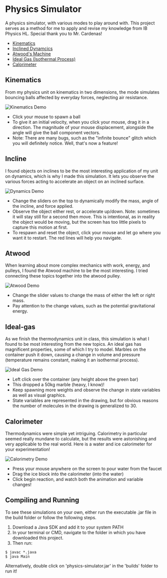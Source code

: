 # Physics Simulator
A physics simulator, with various modes to play around with. This project serves as a method for me to apply and revise my knowledge from IB Physics HL. Special thank you to Mr. Cardenas! 
 * [Kinematics](#kinematics)
 * [Inclined Dynamcics](#incline)
 * [Atwood's Machine](#atwood)
 * [Ideal Gas (Isothermal Process)](#ideal-gas)
 * [Calorimeter](#Calorimeter)

## Kinematics
From my physics unit on kinematics in two dimensions, the mode simulates bouncing balls affected by everyday forces, neglecting air resistance.

![Kinematics Demo](images/kinematics_demo.png?raw=true "Kinematics Demo")
* Click your mouse to spawn a ball
* To give it an initial velocity, when you click your mouse, drag it in a direction. The magnitude of your mouse displacement, alongside the angle will give the ball component vectors.
* Note: There are many bugs, such as the "infinite bounce" glitch which you will definitely notice. Well, that's now a feature!

## Incline
I found objects on inclines to be the most interesting application of my unit on dynamics, which is why I made this simulation. It lets you observe the various forces acting to accelerate an object on an inclined surface.

![Dynamics Demo](images/dynamics_demo.png?raw=true "Dynamics Demo")
* Change the sliders on the top to dynamically modify the mass, angle of the incline, and force applied.
* Observe the object either rest, or accelerate up/down. Note: sometimes it will stay still for a second then move. This is intentional, as in reality the object would be moving, but the screen has too little pixels to capture this motion at first.
* To respawn and reset the object, click your mouse and let go where you want it to restart. The red lines will help you navigate.

## Atwood
When learning about more complex mechanics with work, energy, and pulleys, I found the Atwood machine to be the most interesting. I tried connecting these topics together into the atwood pulley.

![Atwood Demo](images/atwood_demo.png?raw=true "Atwood Demo")
* Change the slider values to change the mass of either the left or right mass.
* Pay attention to the change values, such as the potential gravitational energy.

## Ideal-gas
As we finish the thermodynamics unit in class, this simulation is what I found to be most interesting from the new topics. An ideal gas has magnificent properties, some of which I try to model. Marbles on the container push it down, causing a change in volume and pressure (temperature remains constant, making it an isothermal process).

![Ideal Gas Demo](images/idealgas_demo.jpg?raw=true "Ideal Gas Demo")
* Left click over the container (any height above the green bar)
* This dropped a 50kg marble (heavy, I know)!
* Keep spawning more weights and observe the change in state variables as well as visual graphics.
* State variables are represented in the drawing, but for obvious reasons the number of molecules in the drawing is generalized to 30.

## Calorimeter
Thermodynamics were simple yet intriguing. Calorimetry in particular seemed really mundane to calculate, but the results were astonishing and very applicable to the real world. Here is a water and ice calorimeter for your experimentation!

![Calorimetry Demo](images/calo_demo.jpg?raw=true "Calorimetry Demo")  
* Press your mouse anywhere on the screen to pour water from the faucet
* Drag the ice block into the calorimeter (into the water)
* Click begin reaction, and watch both the animation and variable changes!

## Compiling and Running
To see these simulations on your own, either run the executable .jar file in the build folder or follow the following steps.
1. Download a Java SDK and add it to your system PATH
2. In your terminal or CMD, navigate to the folder in which you have downloaded this project.
3. Then run:
```
$ javac *.java
$ java Main
```

Alternatively, double click on 'physics-simulator.jar' in the 'builds' folder to run it!
